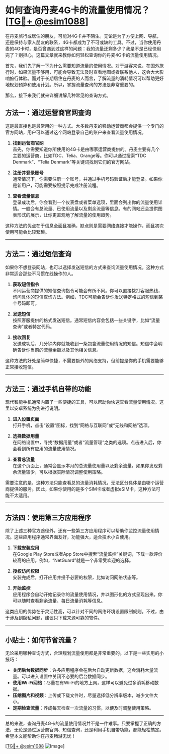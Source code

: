 # 如何查询丹麦4G卡的流量使用情况？[[TG💪+ @esim1088](https://t.me/s/esim1088)]

在丹麦旅行或居住的朋友，可能对4G卡并不陌生。无论是为了方便上网、导航，还是保持与家人朋友的联系，4G卡都成为了不可或缺的工具。不过，当你使用丹麦的4G卡时，是否曾遇到过这样的问题：我的流量还剩多少？我是不是已经快用完了？别担心，这篇文章就来教你如何轻松查询你的丹麦4G卡的流量使用情况。

首先，我们先了解一下为什么需要知道流量的使用情况。对于游客来说，在国外旅行时，如果流量不够用，可能会导致无法及时查看地图或者联系他人，这会大大影响旅行体验。而对于长期居住在丹麦的人而言，了解流量的消耗情况可以帮助更好地规划预算和使用计划。所以，掌握流量查询的方法是非常重要的。

那么，接下来我们就来详细讲解几种常见的查询方式。

## 方法一：通过运营商官网查询

这是最直接也是最常用的一种方式。大多数丹麦的移动运营商都会提供一个专门的官方网站，用户可以通过这个网站登录自己的账户来查看流量使用情况。

1. **找到运营商官网**  
   首先，你需要知道你所使用的4G卡是由哪家运营商提供的。丹麦主要有几个主要的运营商，比如TDC、Telia、Orange等。你可以通过搜索“TDC Denmark”、“Telia Denmark”等关键词找到它们的官方网站。

2. **注册并登录账号**  
   通常情况下，你需要注册一个账号，并通过手机号码验证后才能登录。如果你是新用户，可能需要按照提示完成注册流程。

3. **查看流量信息**  
   登录成功后，你会看到一个仪表盘或者菜单选项，里面会列出你的流量使用详情。一般会有总流量、已使用流量以及剩余流量等信息。有的网站还会提供图表形式的展示，让你更直观地了解流量的使用趋势。

这种方法的优点在于信息全面且准确，缺点则是需要网络连接才能操作，而且初次使用可能会比较繁琐。

---

## 方法二：通过短信查询

如果你不想登录网站，也可以选择发送短信的方式来查询流量使用情况。这种方式非常适合那些不习惯在线操作的人。

1. **获取短信指令**  
   不同运营商提供的短信查询指令可能会有所不同。你可以直接拨打客服热线，询问具体的短信查询方法。例如，TDC可能会告诉你发送特定格式的短信到某个号码即可。

2. **发送短信**  
   按照客服提供的格式发送短信。通常短信内容会包括一些关键字，比如“流量查询”或者特定代码。

3. **接收回复**  
   发送成功后，几分钟内你就能收到一条包含流量使用情况的短信。短信中会明确告诉你当前的流量余额以及其他相关信息。

这种方法的好处是简单快捷，不需要额外的网络支持，但前提是你的手机需要能够正常接收短信。

---

## 方法三：通过手机自带的功能

现代智能手机通常内置了一些便捷的工具，可以帮助你快速查看流量使用情况。这里以安卓系统为例进行说明。

1. **进入设置页面**  
   打开手机，点击“设置”图标，找到“网络与互联网”或“无线和网络”选项。

2. **选择数据用量**  
   在网络设置中，寻找“数据用量”或者“流量管理”之类的选项。点击进入后，你会看到所有应用的流量使用情况。

3. **查看总流量**  
   在这个页面上，通常会显示本月的总流量使用量以及剩余流量。如果你发现剩余流量较少，可以根据实际情况调整使用策略。

需要注意的是，这种方法只能查看总的流量消耗情况，无法区分具体是由哪个运营商提供的服务。因此，如果你使用的是多个SIM卡或者虚拟eSIM卡，这种方法可能不太适用。

---

## 方法四：使用第三方应用程序

除了上述三种官方途径外，还有一些第三方应用程序可以帮助你监控流量使用情况。这些应用程序通常界面友好，功能强大，适合技术小白使用。

1. **下载安装应用**  
   在Google Play Store或者App Store中搜索“流量监控”关键词，下载一款评价较高的应用。例如，“NetGuard”就是一个非常受欢迎的选择。

2. **授权访问权限**  
   安装完成后，打开应用并授予必要的权限，比如访问网络状态等。

3. **开始监控**  
   应用程序会自动开始记录你的流量使用情况，并以图形化的方式呈现出来。你可以随时查看剩余流量、每日流量消耗等信息。

这类应用的优势在于灵活性高，可以针对不同的网络环境设置限制规则。不过，由于涉及到隐私问题，建议只下载来源可靠的软件。

---

## 小贴士：如何节省流量？

无论采用哪种查询方式，合理规划流量使用都是非常重要的。以下是一些实用的小技巧：

- **关闭后台数据同步**：许多应用程序会在后台自动更新数据，这会消耗大量流量。可以进入设置中关闭不必要的后台数据同步。
- **使用Wi-Fi网络**：尽量在有Wi-Fi的地方上网，这样可以避免过多消耗移动数据。
- **压缩图片和视频**：上传或下载文件时，尽量选择低分辨率版本，减少文件大小。
- **定期检查流量**：养成每天检查一次流量的习惯，以便及时调整使用策略。

---

总的来说，查询丹麦4G卡的流量使用情况并不是一件难事。只要掌握了正确的方法，无论是通过运营商官网、短信查询，还是利用手机自带功能，都能轻松搞定。希望本文能帮助你在丹麦畅游无忧！

[[TG💪+ @esim1088](https://t.me/s/esim1088) ![Image](https://i.postimg.cc/4NQfJmqS/Snipaste-2025-05-13-00-14-12.png)]